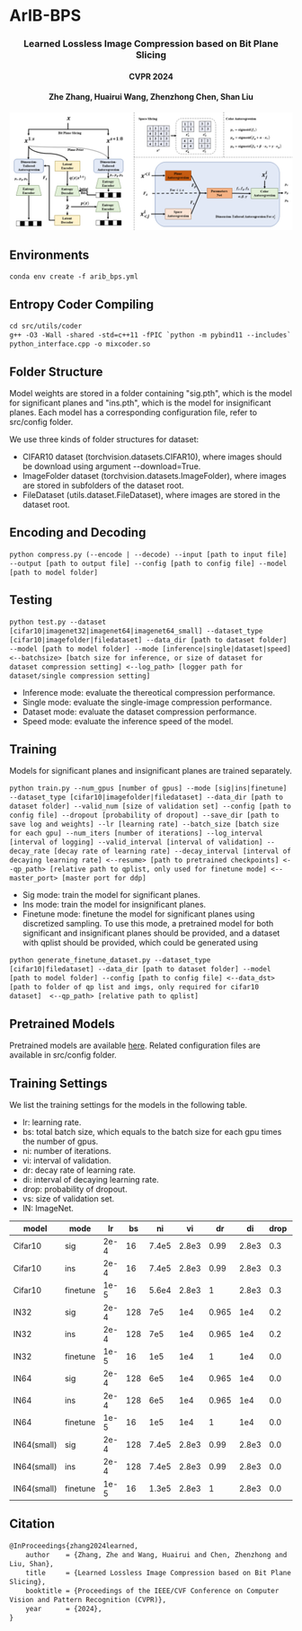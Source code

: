 # ArIB-BPS

### <p align="center"> Learned Lossless Image Compression based on Bit Plane Slicing</p>
####  <p align="center"> CVPR 2024</p>
####  <p align="center"> Zhe Zhang, Huairui Wang, Zhenzhong Chen, Shan Liu</p>

![framework](./assets/overview.png)

## Environments
```
conda env create -f arib_bps.yml
```

## Entropy Coder Compiling
```
cd src/utils/coder
g++ -O3 -Wall -shared -std=c++11 -fPIC `python -m pybind11 --includes` python_interface.cpp -o mixcoder.so
```

## Folder Structure
Model weights are stored in a folder containing "sig.pth", which is the model for significant planes and "ins.pth", which is the model for insignificant planes. Each model has a corresponding configuration file, refer to src/config folder.

We use three kinds of folder structures for dataset:
- CIFAR10 dataset (torchvision.datasets.CIFAR10), where images should be download using argument --download=True.
- ImageFolder dataset (torchvision.datasets.ImageFolder), where images are stored in subfolders of the dataset root.
- FileDataset (utils.dataset.FileDataset), where images are stored in the dataset root.

## Encoding and Decoding
```
python compress.py (--encode | --decode) --input [path to input file] --output [path to output file] --config [path to config file] --model [path to model folder]
```

## Testing
```
python test.py --dataset [cifar10|imagenet32|imagenet64|imagenet64_small] --dataset_type [cifar10|imagefolder|filedataset] --data_dir [path to dataset folder] --model [path to model folder] --mode [inference|single|dataset|speed] <--batchsize> [batch size for inference, or size of dataset for dataset compression setting] <--log_path> [logger path for dataset/single compression setting]
```

- Inference mode: evaluate the thereotical compression performance.
- Single mode: evaluate the single-image compression performance.
- Dataset mode: evaluate the dataset compression performance.
- Speed mode: evaluate the inference speed of the model.

## Training
Models for significant planes and insignificant planes are trained separately. 

```
python train.py --num_gpus [number of gpus] --mode [sig|ins|finetune] --dataset_type [cifar10|imagefolder|filedataset] --data_dir [path to dataset folder] --valid_num [size of validation set] --config [path to config file] --dropout [probability of dropout] --save_dir [path to save log and weights] --lr [learning rate] --batch_size [batch size for each gpu] --num_iters [number of iterations] --log_interval [interval of logging] --valid_interval [interval of validation] --decay_rate [decay rate of learning rate] --decay_interval [interval of decaying learning rate] <--resume> [path to pretrained checkpoints] <--qp_path> [relative path to qplist, only used for finetune mode] <--master_port> [master port for ddp]
```

- Sig mode: train the model for significant planes.
- Ins mode: train the model for insignificant planes.
- Finetune mode: finetune the model for significant planes using discretized sampling. To use this mode, a pretrained model for both significant and insignificant planes should be provided, and a dataset with qplist should be provided, which could be generated using
```
python generate_finetune_dataset.py --dataset_type [cifar10|filedataset] --data_dir [path to dataset folder] --model [path to model folder] --config [path to config file] <--data_dst>[path to folder of qp list and imgs, only required for cifar10 dataset]  <--qp_path> [relative path to qplist]
``` 

## Pretrained Models
Pretrained models are available [here](https://drive.google.com/drive/folders/1RiI2Fzqu0lhjHSpjrOVPb0eOzvnJD9XC?usp=sharing). Related configuration files are available in src/config folder.

## Training Settings
We list the training settings for the models in the following table.
- lr: learning rate.
- bs: total batch size, which equals to the batch size for each gpu times the number of gpus.
- ni: number of iterations.
- vi: interval of validation.
- dr: decay rate of learning rate.
- di: interval of decaying learning rate.
- drop: probability of dropout.
- vs: size of validation set.
- IN: ImageNet.

| model | mode | lr | bs |ni|vi|dr|di|drop|vs|
| ------- | ------- | ------- | ------- | ------- | ------- |------- | ------- | ------- |------- |
| Cifar10 | sig | 2e-4 | 16 | 7.4e5 |2.8e3 | 0.99 | 2.8e3 |0.3 |5000|
| Cifar10 | ins | 2e-4 | 16 | 7.4e5 |2.8e3 | 0.99 | 2.8e3 |0.3 |5000|
| Cifar10 | finetune | 1e-5 | 16 | 5.6e4 |2.8e3 | 1 | 2.8e3 |0.3 |5000|
| IN32 | sig | 2e-4 | 128 | 7e5 |1e4 | 0.965 | 1e4 |0.2 |50000|
| IN32 | ins | 2e-4 | 128 | 7e5 |1e4 | 0.965 | 1e4 |0.2 |50000|
| IN32 | finetune | 1e-5 | 16 | 1e5 |1e4 | 1 | 1e4 |0.0 |50000|
| IN64 | sig | 2e-4 | 128 | 6e5 |1e4 | 0.965 | 1e4 |0.0 |50000|
| IN64 | ins | 2e-4 | 128 | 6e5 |1e4 | 0.965 | 1e4 |0.0 |50000|
| IN64 | finetune | 1e-5 | 16 | 1e5 |1e4 | 1 | 1e4 |0.0 |50000|
| IN64(small) | sig | 2e-4 | 128 | 7.4e5 |2.8e3 | 0.99 | 2.8e3 |0.0 |50000|
| IN64(small) | ins | 2e-4 | 128 | 7.4e5 |2.8e3 | 0.99 | 2.8e3 |0.0 |50000|
| IN64(small) | finetune | 1e-5 | 16 | 1.3e5 |2.8e3 | 1 | 2.8e3 |0.0 |50000|

## Citation

```
@InProceedings{zhang2024learned,
    author    = {Zhang, Zhe and Wang, Huairui and Chen, Zhenzhong and Liu, Shan},
    title     = {Learned Lossless Image Compression based on Bit Plane Slicing},
    booktitle = {Proceedings of the IEEE/CVF Conference on Computer Vision and Pattern Recognition (CVPR)},
    year      = {2024},
}